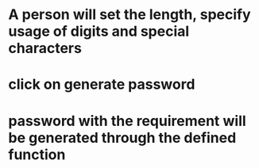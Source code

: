 # A person will set the length, specify usage of digits and special characters
# click on generate password
# password with the requirement will be generated through the defined function